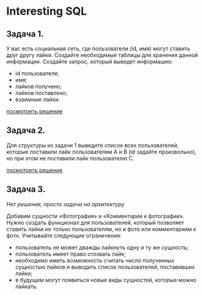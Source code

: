 # Interesting SQL

## Задача 1. 
У вас есть социальная сеть, где пользователи (id, имя) могут ставить друг другу лайки. Создайте необходимые таблицы для хранения данной информации. 
Создайте запрос, который выведет информацию:
* id пользователя;
* имя;
* лайков получено;
* лайков поставлено;
* взаимные лайки.

[посмотреть решение](1.2_complex.sql)

## Задача 2. 
Для структуры из задачи 1 выведите список всех пользователей, которые поставили лайк пользователям A и B (id задайте произвольно), 
но при этом не поставили лайк пользователю C.

[посмотреть решение](2_A_and_B_not_C.sql)

## Задача 3.
_Нет решения, просто задача на архитектуру_

Добавим сущности «Фотография» и «Комментарии к фотографии». Нужно создать функционал для пользователей, который 
позволяет ставить лайки не только пользователям, но и фото или комментариям к фото. 
Учитывайте следующие ограничения:
* пользователь не может дважды лайкнуть одну и ту же сущность;
* пользователь имеет право отозвать лайк;
* необходимо иметь возможность считать число полученных сущностью лайков и выводить список пользователей, поставивших лайки;
* в будущем могут появиться новые виды сущностей, которые можно лайкать.

